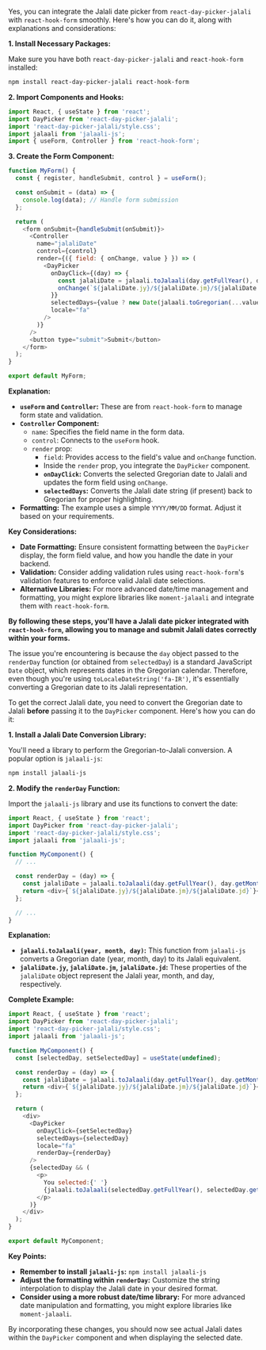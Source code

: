 Yes, you can integrate the Jalali date picker from `react-day-picker-jalali` with `react-hook-form` smoothly. Here's how you can do it, along with explanations and considerations:

**1. Install Necessary Packages:**

   Make sure you have both `react-day-picker-jalali` and `react-hook-form` installed:

   ```bash
   npm install react-day-picker-jalali react-hook-form
   ```

**2. Import Components and Hooks:**

   ```javascript
   import React, { useState } from 'react';
   import DayPicker from 'react-day-picker-jalali';
   import 'react-day-picker-jalali/style.css';
   import jalaali from 'jalaali-js';
   import { useForm, Controller } from 'react-hook-form';
   ```

**3. Create the Form Component:**

   ```javascript
   function MyForm() {
     const { register, handleSubmit, control } = useForm();

     const onSubmit = (data) => {
       console.log(data); // Handle form submission
     };

     return (
       <form onSubmit={handleSubmit(onSubmit)}>
         <Controller
           name="jalaliDate"
           control={control}
           render={({ field: { onChange, value } }) => (
             <DayPicker
               onDayClick={(day) => {
                 const jalaliDate = jalaali.toJalaali(day.getFullYear(), day.getMonth() + 1, day.getDate());
                 onChange(`${jalaliDate.jy}/${jalaliDate.jm}/${jalaliDate.jd}`); // Format as needed
               }}
               selectedDays={value ? new Date(jalaali.toGregorian(...value.split('/').map(Number)).valueOf()) : undefined}
               locale="fa"
             />
           )}
         />
         <button type="submit">Submit</button>
       </form>
     );
   }

   export default MyForm;
   ```

**Explanation:**

- **`useForm` and `Controller`:** These are from `react-hook-form` to manage form state and validation.
- **`Controller` Component:**
    - `name`: Specifies the field name in the form data.
    - `control`: Connects to the `useForm` hook.
    - `render` prop:
        - `field`: Provides access to the field's value and `onChange` function.
        - Inside the `render` prop, you integrate the `DayPicker` component.
        - **`onDayClick`:** Converts the selected Gregorian date to Jalali and updates the form field using `onChange`.
        - **`selectedDays`:** Converts the Jalali date string (if present) back to Gregorian for proper highlighting.
- **Formatting:** The example uses a simple `YYYY/MM/DD` format. Adjust it based on your requirements.

**Key Considerations:**

- **Date Formatting:** Ensure consistent formatting between the `DayPicker` display, the form field value, and how you handle the date in your backend.
- **Validation:** Consider adding validation rules using `react-hook-form`'s validation features to enforce valid Jalali date selections.
- **Alternative Libraries:** For more advanced date/time management and formatting, you might explore libraries like `moment-jalaali` and integrate them with `react-hook-form`.

**By following these steps, you'll have a Jalali date picker integrated with `react-hook-form`, allowing you to manage and submit Jalali dates correctly within your forms.**







The issue you're encountering is because the `day` object passed to the `renderDay` function (or obtained from `selectedDay`) is a standard JavaScript `Date` object, which represents dates in the Gregorian calendar. Therefore, even though you're using `toLocaleDateString('fa-IR')`, it's essentially converting a Gregorian date to its Jalali representation.

To get the correct Jalali date, you need to convert the Gregorian date to Jalali **before** passing it to the `DayPicker` component. Here's how you can do it:

**1. Install a Jalali Date Conversion Library:**

   You'll need a library to perform the Gregorian-to-Jalali conversion. A popular option is `jalaali-js`:

   ```bash
   npm install jalaali-js
   ```

**2. Modify the `renderDay` Function:**

   Import the `jalaali-js` library and use its functions to convert the date:

   ```javascript
   import React, { useState } from 'react';
   import DayPicker from 'react-day-picker-jalali';
   import 'react-day-picker-jalali/style.css';
   import jalaali from 'jalaali-js';

   function MyComponent() {
     // ...

     const renderDay = (day) => {
       const jalaliDate = jalaali.toJalaali(day.getFullYear(), day.getMonth() + 1, day.getDate()); // Convert to Jalali
       return <div>{`${jalaliDate.jy}/${jalaliDate.jm}/${jalaliDate.jd}`}</div>; // Format as you desire
     };

     // ...
   }
   ```

**Explanation:**

- **`jalaali.toJalaali(year, month, day)`:** This function from `jalaali-js` converts a Gregorian date (year, month, day) to its Jalali equivalent.
- **`jalaliDate.jy`, `jalaliDate.jm`, `jalaliDate.jd`:** These properties of the `jalaliDate` object represent the Jalali year, month, and day, respectively.

**Complete Example:**

```javascript
import React, { useState } from 'react';
import DayPicker from 'react-day-picker-jalali';
import 'react-day-picker-jalali/style.css';
import jalaali from 'jalaali-js';

function MyComponent() {
  const [selectedDay, setSelectedDay] = useState(undefined);

  const renderDay = (day) => {
    const jalaliDate = jalaali.toJalaali(day.getFullYear(), day.getMonth() + 1, day.getDate());
    return <div>{`${jalaliDate.jy}/${jalaliDate.jm}/${jalaliDate.jd}`}</div>;
  };

  return (
    <div>
      <DayPicker
        onDayClick={setSelectedDay}
        selectedDays={selectedDay}
        locale="fa"
        renderDay={renderDay}
      />
      {selectedDay && (
        <p>
          You selected:{' '}
          {jalaali.toJalaali(selectedDay.getFullYear(), selectedDay.getMonth() + 1, selectedDay.getDate()).format('YYYY/MM/DD')}
        </p>
      )}
    </div>
  );
}

export default MyComponent;
```

**Key Points:**

- **Remember to install `jalaali-js`:** `npm install jalaali-js`
- **Adjust the formatting within `renderDay`:** Customize the string interpolation to display the Jalali date in your desired format.
- **Consider using a more robust date/time library:** For more advanced date manipulation and formatting, you might explore libraries like `moment-jalaali`.

By incorporating these changes, you should now see actual Jalali dates within the `DayPicker` component and when displaying the selected date.